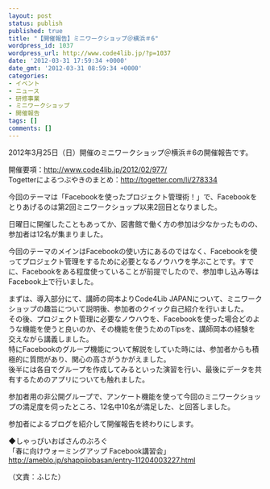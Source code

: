 ```yaml
---
layout: post
status: publish
published: true
title: "【開催報告】ミニワークショップ＠横浜＃6"
wordpress_id: 1037
wordpress_url: http://www.code4lib.jp/?p=1037
date: '2012-03-31 17:59:34 +0000'
date_gmt: '2012-03-31 08:59:34 +0000'
categories:
- イベント
- ニュース
- 研修事業
- ミニワークショップ
- 開催報告
tags: []
comments: []
---
```

<p>2012年3月25日（日）開催のミニワークショップ＠横浜＃6の開催報告です。</p>
<p>開催要項：<a href="http://www.code4lib.jp/2012/02/977/">http://www.code4lib.jp/2012/02/977/</a><br />
Togetterによるつぶやきのまとめ：<a href="http://togetter.com/li/278334">http://togetter.com/li/278334</a></p>
<p>今回のテーマは「Facebookを使ったプロジェクト管理術！」で、Facebookをとりあげるのは第2回ミニワークショップ以来2回目となりました。</p>
<p>日曜日に開催したこともあってか、図書館で働く方の参加は少なかったものの、参加者は12名が集まりました。</p>
<p>今回のテーマのメインはFacebookの使い方にあるのではなく、Facebookを使ってプロジェクト管理をするために必要となるノウハウを学ぶことです。すでに、Facebookをある程度使っていることが前提でしたので、参加申し込み等はFacebook上で行いました。</p>
<p>まずは、導入部分にて、講師の岡本よりCode4Lib JAPANについて、ミニワークショップの趣旨について説明後、参加者のクイック自己紹介を行いました。<br />
その後、プロジェクト管理に必要なノウハウを、Facebookを使った場合どのような機能を使うと良いのか、その機能を使うためのTipsを、講師岡本の経験を交えながら講義しました。<br />
特にFacebookのグループ機能について解説をしていた時には、参加者からも積極的に質問があり、関心の高さがうかがえました。<br />
後半には各自でグループを作成してみるといった演習を行い、最後にデータを共有するためのアプリについても触れました。</p>
<p>参加者用の非公開グループで、アンケート機能を使って今回のミニワークショップの満足度を伺ったところ、12名中10名が満足した、と回答しました。</p>
<p>参加者によるブログを紹介して開催報告を終わりにします。</p>
<p>◆しゃっぴいおばさんのぶろぐ<br />
「春に向けウォーミングアップ Facebook講習会」 <a href="hhttp://ameblo.jp/shappiiobasan/entry-11204003227.html">http://ameblo.jp/shappiiobasan/entry-11204003227.html</a></p>
<p>（文責：ふじた）</p>

